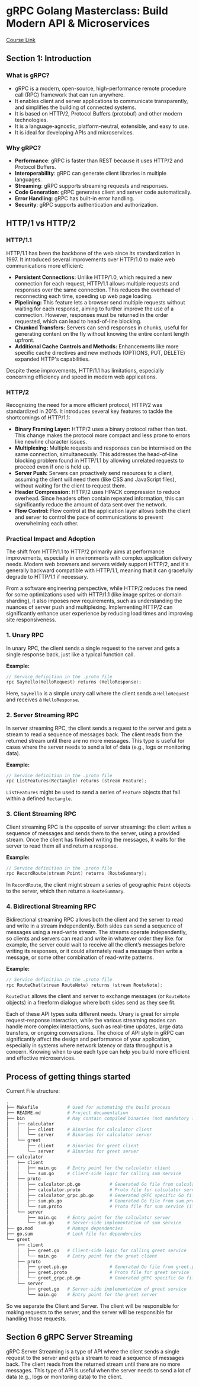 # gRPC Golang Masterclass: Build Modern API & Microservices

[Course Link](https://www.udemy.com/course/grpc-golang)

## Section 1: Introduction

### What is gRPC?

- gRPC is a modern, open-source, high-performance remote procedure call (RPC) framework that can run anywhere.
- It enables client and server applications to communicate transparently, and simplifies the building of connected systems.
- It is based on HTTP/2, Protocol Buffers (protobuf) and other modern technologies.
- It is a language-agnostic, platform-neutral, extensible, and easy to use.
- It is ideal for developing APIs and microservices.

### Why gRPC?

- **Performance**: gRPC is faster than REST because it uses HTTP/2 and Protocol Buffers.
- **Interoperability**: gRPC can generate client libraries in multiple languages.
- **Streaming**: gRPC supports streaming requests and responses.
- **Code Generation**: gRPC generates client and server code automatically.
- **Error Handling**: gRPC has built-in error handling.
- **Security**: gRPC supports authentication and authorization.

## HTTP/1 vs HTTP/2

### HTTP/1.1

HTTP/1.1 has been the backbone of the web since its standardization in 1997. It introduced several improvements over HTTP/1.0 to make web communications more efficient:

- **Persistent Connections:** Unlike HTTP/1.0, which required a new connection for each request, HTTP/1.1 allows multiple requests and responses over the same connection. This reduces the overhead of reconnecting each time, speeding up web page loading.
- **Pipelining:** This feature lets a browser send multiple requests without waiting for each response, aiming to further improve the use of a connection. However, responses must be returned in the order requested, which can lead to head-of-line blocking.
- **Chunked Transfers:** Servers can send responses in chunks, useful for generating content on the fly without knowing the entire content length upfront.
- **Additional Cache Controls and Methods:** Enhancements like more specific cache directives and new methods (OPTIONS, PUT, DELETE) expanded HTTP's capabilities.

Despite these improvements, HTTP/1.1 has limitations, especially concerning efficiency and speed in modern web applications.

### HTTP/2

Recognizing the need for a more efficient protocol, HTTP/2 was standardized in 2015. It introduces several key features to tackle the shortcomings of HTTP/1.1:

- **Binary Framing Layer:** HTTP/2 uses a binary protocol rather than text. This change makes the protocol more compact and less prone to errors like newline character issues.
- **Multiplexing:** Multiple requests and responses can be intermixed on the same connection, simultaneously. This addresses the head-of-line blocking problem found in HTTP/1.1 by allowing unrelated requests to proceed even if one is held up.
- **Server Push:** Servers can proactively send resources to a client, assuming the client will need them (like CSS and JavaScript files), without waiting for the client to request them.
- **Header Compression:** HTTP/2 uses HPACK compression to reduce overhead. Since headers often contain repeated information, this can significantly reduce the amount of data sent over the network.
- **Flow Control:** Flow control at the application layer allows both the client and server to control the pace of communications to prevent overwhelming each other.

### Practical Impact and Adoption

The shift from HTTP/1.1 to HTTP/2 primarily aims at performance improvements, especially in environments with complex application delivery needs. Modern web browsers and servers widely support HTTP/2, and it's generally backward compatible with HTTP/1.1, meaning that it can gracefully degrade to HTTP/1.1 if necessary.

From a software engineering perspective, while HTTP/2 reduces the need for some optimizations used with HTTP/1.1 (like image sprites or domain sharding), it also imposes new requirements, such as understanding the nuances of server push and multiplexing. Implementing HTTP/2 can significantly enhance user experience by reducing load times and improving site responsiveness.

### 1. Unary RPC

In unary RPC, the client sends a single request to the server and gets a single response back, just like a typical function call.

**Example:**
```go
// Service definition in the .proto file
rpc SayHello(HelloRequest) returns (HelloResponse);
```
Here, `SayHello` is a simple unary call where the client sends a `HelloRequest` and receives a `HelloResponse`.

### 2. Server Streaming RPC

In server streaming RPC, the client sends a request to the server and gets a stream to read a sequence of messages back. The client reads from the returned stream until there are no more messages. This type is useful for cases where the server needs to send a lot of data (e.g., logs or monitoring data).

**Example:**
```go
// Service definition in the .proto file
rpc ListFeatures(Rectangle) returns (stream Feature);
```

`ListFeatures` might be used to send a series of `Feature` objects that fall within a defined `Rectangle`.

### 3. Client Streaming RPC

Client streaming RPC is the opposite of server streaming: the client writes a sequence of messages and sends them to the server, using a provided stream. Once the client has finished writing the messages, it waits for the server to read them all and return a response.

**Example:**
```go
// Service definition in the .proto file
rpc RecordRoute(stream Point) returns (RouteSummary);
```

In `RecordRoute`, the client might stream a series of geographic `Point` objects to the server, which then returns a `RouteSummary`.

### 4. Bidirectional Streaming RPC

Bidirectional streaming RPC allows both the client and the server to read and write in a stream independently. Both sides can send a sequence of messages using a read-write stream. The streams operate independently, so clients and servers can read and write in whatever order they like: for example, the server could wait to receive all the client’s messages before writing its responses, or it could alternately read a message then write a message, or some other combination of read-write patterns.

**Example:**
```go
// Service definition in the .proto file
rpc RouteChat(stream RouteNote) returns (stream RouteNote);
```

`RouteChat` allows the client and server to exchange messages (or `RouteNote` objects) in a freeform dialogue where both sides send as they see fit.


Each of these API types suits different needs. Unary is great for simple request-response interaction, while the various streaming modes can handle more complex interactions, such as real-time updates, large data transfers, or ongoing conversations. The choice of API style in gRPC can significantly affect the design and performance of your application, especially in systems where network latency or data throughput is a concern. Knowing when to use each type can help you build more efficient and effective microservices.

## Process of getting things started

Current File structure:

```bash
.
├── Makefile           # Used for automating the build process
├── README.md          # Project documentation
├── bin                # May contain compiled binaries (not mandatory in the structure)
│   ├── calculator
│   │   ├── client     # Binaries for calculator client
│   │   └── server     # Binaries for calculator server
│   └── greet
│       ├── client     # Binaries for greet client
│       └── server     # Binaries for greet server
├── calculator
│   ├── client
│   │   ├── main.go    # Entry point for the calculator client
│   │   └── sum.go     # Client-side logic for calling sum service
│   ├── proto
│   │   ├── calculator.pb.go           # Generated Go file from calculator.proto
│   │   ├── calculator.proto           # Proto file for calculator service
│   │   ├── calculator_grpc.pb.go      # Generated gRPC specific Go file
│   │   ├── sum.pb.go                  # Generated Go file from sum.proto (if separate)
│   │   └── sum.proto                  # Proto file for sum service (if separate)
│   └── server
│       ├── main.go    # Entry point for the calculator server
│       └── sum.go     # Server-side implementation of sum service
├── go.mod             # Manage dependencies
├── go.sum             # Lock file for dependencies
└── greet
    ├── client
    │   ├── greet.go   # Client-side logic for calling greet service
    │   └── main.go    # Entry point for the greet client
    ├── proto
    │   ├── greet.pb.go                # Generated Go file from greet.proto
    │   ├── greet.proto                # Proto file for greet service
    │   └── greet_grpc.pb.go           # Generated gRPC specific Go file
    └── server
        ├── greet.go   # Server-side implementation of greet service
        └── main.go    # Entry point for the greet server
```

So we separate the Client and Server. The client will be responsible for making requests to the server, and the server will be responsible for handling those requests.

## Section 6 gRPC Server Streaming

gRPC Server Streaming is a type of API where the client sends a single request to the server and gets a stream to read a sequence of messages back. The client reads from the returned stream until there are no more messages. This type of API is useful when the server needs to send a lot of data (e.g., logs or monitoring data) to the client.
